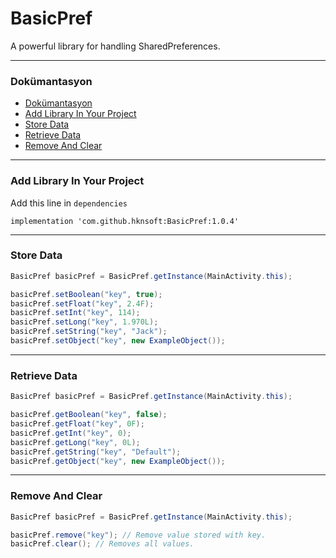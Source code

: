 # BasicPref

A powerful library for handling SharedPreferences.

-----------------------------------------

### Dokümantasyon

* [Dokümantasyon](#dokümantasyon)
* [Add Library In Your Project](#add-library-in-your-project)
* [Store Data](#store-data)
* [Retrieve Data](#retrieve-data)
* [Remove And Clear](#remove-and-clear)

-----------------------------------------

### Add Library In Your Project

Add this line in `dependencies`

~~~
implementation 'com.github.hknsoft:BasicPref:1.0.4'
~~~

-----------------------------------------

### Store Data

```java
BasicPref basicPref = BasicPref.getInstance(MainActivity.this);

basicPref.setBoolean("key", true);
basicPref.setFloat("key", 2.4F);
basicPref.setInt("key", 114);
basicPref.setLong("key", 1.970L);
basicPref.setString("key", "Jack");
basicPref.setObject("key", new ExampleObject());
```

-----------------------------------------

### Retrieve Data

```java
BasicPref basicPref = BasicPref.getInstance(MainActivity.this);

basicPref.getBoolean("key", false);
basicPref.getFloat("key", 0F);
basicPref.getInt("key", 0);
basicPref.getLong("key", 0L);
basicPref.getString("key", "Default");
basicPref.getObject("key", new ExampleObject());
```

-----------------------------------------

### Remove And Clear

```java
BasicPref basicPref = BasicPref.getInstance(MainActivity.this);

basicPref.remove("key"); // Remove value stored with key.
basicPref.clear(); // Removes all values.
```